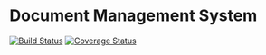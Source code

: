 # Document Management System
[![Build Status](https://travis-ci.org/andela-rbabalola/documentos.svg?branch=chore%2Ftesting-code-coverage)](https://travis-ci.org/andela-rbabalola/documentos)
[![Coverage Status](https://coveralls.io/repos/github/andela-rbabalola/documentos/badge.svg?branch=chore%2Ftesting-code-coverage)](https://coveralls.io/github/andela-rbabalola/documentos?branch=chore%2Ftesting-code-coverage)
